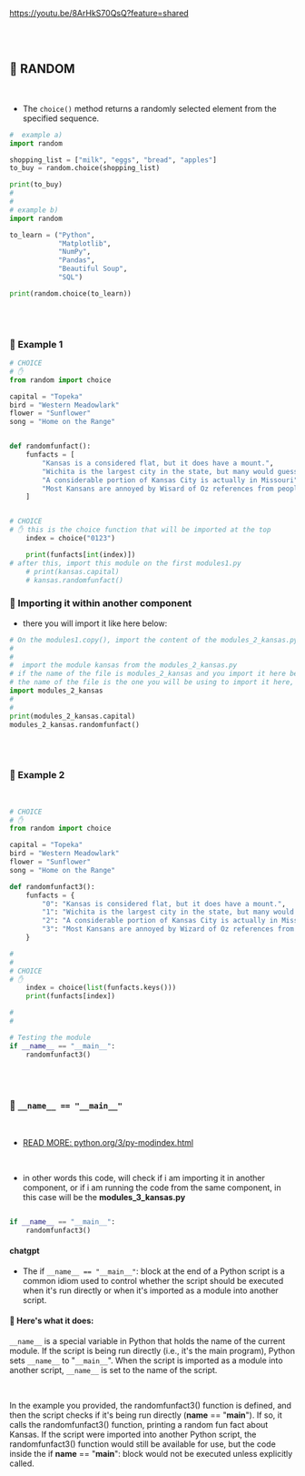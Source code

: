 https://youtu.be/8ArHkS70QsQ?feature=shared

<br>
<br>

## 🍭 RANDOM

<br>

- The `choice()` method returns a randomly selected element from the specified sequence.

```python
#  example a)
import random

shopping_list = ["milk", "eggs", "bread", "apples"]
to_buy = random.choice(shopping_list)

print(to_buy)
#
#
# example b)
import random

to_learn = ("Python",
            "Matplotlib",
            "NumPy",
            "Pandas",
            "Beautiful Soup",
            "SQL")

print(random.choice(to_learn))

```

<br>
<br>

### 🍭 Example 1

```python
# CHOICE
# ✋
from random import choice

capital = "Topeka"
bird = "Western Meadowlark"
flower = "Sunflower"
song = "Home on the Range"


def randomfunfact():
    funfacts = [
        "Kansas is a considered flat, but it does have a mount.",
        "Wichita is the largest city in the state, but many would guess that it is Kansas City",
        "A considerable portion of Kansas City is actually in Missouri",
        "Most Kansans are annoyed by Wisard of Oz references from people outside of Kansas"
    ]


# CHOICE
# ✋ this is the choice function that will be imported at the top
    index = choice("0123")

    print(funfacts[int(index)])
# after this, import this module on the first modules1.py
    # print(kansas.capital)
    # kansas.randomfunfact()

```

### 🍊 Importing it within another component

- there you will import it like here below:

```python
# On the modules1.copy(), import the content of the modules_2_kansas.py
#
#
#  import the module kansas from the modules_2_kansas.py
# if the name of the file is modules_2_kansas and you import it here below as only kansas or modules2 etc, it will not work.
# the name of the file is the one you will be using to import it here, like sere below
import modules_2_kansas
#
#
print(modules_2_kansas.capital)
modules_2_kansas.randomfunfact()
```

<br>
<br>

### 🍭 Example 2

<br>

```python
# CHOICE
# ✋
from random import choice

capital = "Topeka"
bird = "Western Meadowlark"
flower = "Sunflower"
song = "Home on the Range"

def randomfunfact3():
    funfacts = {
        "0": "Kansas is considered flat, but it does have a mount.",
        "1": "Wichita is the largest city in the state, but many would guess that it is Kansas City.",
        "2": "A considerable portion of Kansas City is actually in Missouri.",
        "3": "Most Kansans are annoyed by Wizard of Oz references from people outside of Kansas."
    }

#
#
# CHOICE
# ✋
    index = choice(list(funfacts.keys()))
    print(funfacts[index])

#
#

# Testing the module
if __name__ == "__main__":
    randomfunfact3()

```

<br>
<br>

### 🍭 `__name__ == "__main__"`

<br>

- [READ MORE: python.org/3/py-modindex.html](https://docs.python.org/3/py-modindex.html)

<br>

- in other words this code, will check if i am importing it in another component, or if i am running the code from the same component, in this case will be the **modules_3_kansas.py**

```python

if __name__ == "__main__":
    randomfunfact3()
```

#### chatgpt

- The if `__name__ == "__main__"`: block at the end of a Python script is a common idiom used to control whether the script should be executed when it's run directly or when it's imported as a module into another script.

#### 🔴 Here's what it does:

`__name__` is a special variable in Python that holds the name of the current module. If the script is being run directly (i.e., it's the main program), Python sets `__name__` to "`__main__`".
When the script is imported as a module into another script, `__name__` is set to the name of the script.

<br>

In the example you provided, the randomfunfact3() function is defined, and then the script checks if it's being run directly (**name** == "**main**"). If so, it calls the randomfunfact3() function, printing a random fun fact about Kansas. If the script were imported into another Python script, the randomfunfact3() function would still be available for use, but the code inside the if **name** == "**main**": block would not be executed unless explicitly called.
